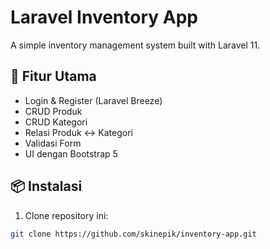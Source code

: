 # Laravel Inventory App

A simple inventory management system built with Laravel 11.

## 🚀 Fitur Utama
- Login & Register (Laravel Breeze)
- CRUD Produk
- CRUD Kategori
- Relasi Produk ↔️ Kategori
- Validasi Form
- UI dengan Bootstrap 5

## 📦 Instalasi
1. Clone repository ini:
```bash
git clone https://github.com/skinepik/inventory-app.git

